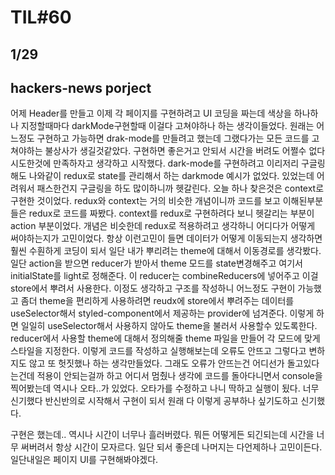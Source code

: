 # TIL#60

## 1/29

## hackers-news porject

어제 Header를 만들고 이제 각 페이지를 구현하려고 UI 코딩을 짜는데 색상을 하나하나 지정할때마다 darkMode구현할때 이걸다 고쳐야하나 하는 생각이들었다. 원래는 어느정도 구현하고 가능하면 drak-mode를 만들려고 했는데 그랬다가는 모든 코드를 고쳐야하는 불상사가 생길것같았다. 구현하면 좋은거고 안되서 시간을 버려도 어쩔수 없다 시도한것에 만족하자고 생각하고 시작했다. dark-mode를 구현하려고 이리저리 구글링해도 나와같이 redux로 state를 관리해서 하는 darkmode 예시가 없었다. 있었는데 어려워서 패스한건지 구글링을 하도 많이하니까 헷갈린다. 오늘 하나 찾은것은 context로 구현한 것이었다. redux와 context는 거의 비슷한 개념이니까 코드를 보고 이해된부분들은 redux로 코드를 짜봤다. context를 redux로 구현하려다 보니 헷갈리는 부분이 action 부분이었다. 개념은 비슷한데 redux로 적용하려고 생각하니 어디다가 어떻게 써야하는지가 고민이었다. 항상 이런고민이 들면 데이터가 어떻게 이동되는지 생각하면 훨씬 수훤하게 코딩이 되서 일단 내가 뿌리려는 theme에 대해서 이동경로를 생각봤다. 일단 action을 받으면 reducer가 받아서 theme 모드를 state변경해주고 여기서 initialState를 light로 정해준다. 이 reducer는 combineReducers에 넣어주고 이걸 store에서 뿌려서 사용한다. 이정도 생각하고 구조를 작성하니 어느정도 구현이 가능했고 좀더 theme을 편리하게 사용하려면 reudx에 store에서 뿌려주는 데이터를 useSelector해서 styled-component에서 제공하는 provider에 넘겨준다. 이렇게 하면 일일히 useSelector해서 사용하지 않아도 theme을 불러서 사용할수 있도록한다. reducer에서 사용할 theme에 대해서 정의해줄 theme 파일을 만들어 각 모드에 맞게 스타일을 지정한다. 이렇게 코드를 작성하고 실행해보는데 오류도 안뜨고 그렇다고 변하지도 않고 또 헛짓했나 하는 생각만들었다. 그래도 오류가 안뜨는건 어디선가 돌고있다는건데 적용이 안되는걸까 하고 어디서 멈췄나 생각에 코드를 돌아다니면서 console을 찍어봤는데 역시나 오타..가 있었다. 오타가를 수정하고 나니 딱하고 실행이 됬다. 너무 신기했다 반신반의로 시작해서 구현이 되서 원래 다 이렇게 공부하나 싶기도하고 신기했다.

구현은 했는데.. 역시나 시간이 너무나 흘러버렸다. 뭐든 어떻게든 되긴되는데 시간을 너무 써버려서 항상 시간이 모자르다. 일단 되서 좋은데 나머지는 다언제하나 고민이든다. 일단내일은 페이지 UI를 구현해봐야겠다.
